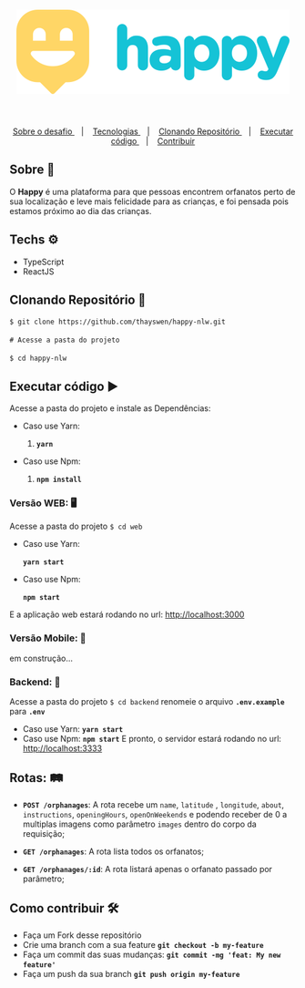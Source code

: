 
<h1 align="center">
	<img src="./logo.svg" alt="Logo"/>    
</h1>
​	
<p align="center">
	<a href="#about"> Sobre o desafio </a>&nbsp;&nbsp;&nbsp;|&nbsp;&nbsp;&nbsp;
  	<a href="#techs"> Tecnologias </a>&nbsp;&nbsp;&nbsp;|&nbsp;&nbsp;&nbsp;
   	<a href="#clone"> Clonando Repositório </a>&nbsp;&nbsp;&nbsp;|&nbsp;&nbsp;&nbsp;
    <a href="#exec"> Executar código </a>&nbsp;&nbsp;&nbsp;|&nbsp;&nbsp;&nbsp;
    <a href="#contribute"> Contribuir </a>
</p>

## Sobre 🦄 <a name="about" />
O **Happy** é uma plataforma para que pessoas encontrem orfanatos perto de sua localização e leve mais felicidade para as crianças, e foi pensada pois estamos próximo ao dia das crianças.



## Techs ​⚙ ​<a name="techs" />

- TypeScript
- ReactJS


## Clonando Repositório 🧲 <a name="clone"/>


	$ git clone https://github.com/thayswen/happy-nlw.git

	# Acesse a pasta do projeto

	$ cd happy-nlw


## Executar código  ▶️ <a name="exec" />

Acesse a pasta do projeto e instale as Dependências:

- Caso use Yarn:
  1. **`yarn`**

- Caso use Npm:
  1. **`npm install`**



### Versão WEB: :desktop_computer:

Acesse a pasta do projeto `$ cd web`

- Caso use Yarn:

  **`yarn start`**

- Caso use Npm:

  **`npm start`**


E a aplicação web estará rodando no url: <a href="http://localhost:3000" target="_blank">http://localhost:3000 </a>



### Versão Mobile: 📱

em construção...



### Backend: 💼
Acesse a pasta do projeto `$ cd backend`
renomeie o arquivo **`.env.example`** para **`.env`**
- Caso use Yarn:
  **`yarn start`**
- Caso use Npm:
  **`npm start`**
E pronto, o servidor estará rodando no url: <a href="http://localhost:3333" target="_blank">http://localhost:3333 </a>



## Rotas: 🛤️ <a name="routes" />

- **`POST /orphanages`**: A rota recebe um `name`, `latitude` , `longitude`, `about`,  `instructions`, `openingHours`,  `openOnWeekends` e podendo receber de 0 a multiplas imagens como parâmetro `images` dentro do corpo da requisição;

- **`GET /orphanages`**: A rota lista todos os orfanatos;
- **`GET /orphanages/:id`**: A rota listará apenas o orfanato passado por parâmetro;
  
## Como contribuir 🛠 <a name="contribute" />

- Faça um Fork desse repositório
- Crie uma branch com a sua feature  **`git checkout -b my-feature`**
- Faça um commit das suas mudanças: **`git commit -mg 'feat: My new feature'`**
- Faça um push da sua branch **`git push origin my-feature`**
